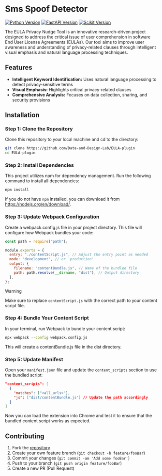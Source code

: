 # Sms Spoof Detector

[![Python Version][npm-image]][npm-url]
[![FastAPI Version][node-image]][node-url]
[![Scikit Version][openai-image]][openai-url]

The EULA Privacy Nudge Tool is an innovative research-driven project designed to address the critical issue of user comprehension in software End User License Agreements (EULAs). Our tool aims to improve user awareness and understanding of privacy-related clauses through intelligent visual emphasis and natural language processing techniques.

## Features

- **Intelligent Keyword Identification:** Uses natural language processing to detect privacy-sensitive terms
- **Visual Emphasis:** Highlights critical privacy-related clauses
- **Comprehensive Analysis:** Focuses on data collection, sharing, and security provisions

## Installation

### Step 1: Clone the Repository

Clone this repository to your local machine and cd to the directory:

```bash
git clone https://github.com/Data-and-Design-Lab/EULA-plugin
cd EULA-plugin
```

### Step 2: Install Dependencies

This project utilizes npm for dependency management. Run the following command to install all dependencies:

```bash
npm install
```

If you do not have `npm` installed, you can download it from https://nodejs.org/en/download/.

### Step 3: Update Webpack Configuration

Create a webpack.config.js file in your project directory. This file will configure how Webpack bundles your code:

```js
const path = require("path");

module.exports = {
  entry: "./contentScript.js", // Adjust the entry point as needed
  mode: "development", // or 'production'
  output: {
    filename: "contentBundle.js", // Name of the bundled file
    path: path.resolve(__dirname, "dist"), // Output directory
  },
};
```

> [!WARNING]
> Make sure to replace `contentScript.js` with the correct path to your content script file.

### Step 4: Bundle Your Content Script

In your terminal, run Webpack to bundle your content script:

```bash
npx webpack --config webpack.config.js
```
This will create a contentBundle.js file in the dist directory.

### Step 5: Update Manifest

Open your `manifest.json` file and update the `content_scripts` section to use the bundled script:

```json
"content_scripts": [
  {
    "matches": ["<all_urls>"],
    "js": ["dist/contentBundle.js"] // Update the path accordingly
  }
]
```
Now you can load the extension into Chrome and test it to ensure that the bundled content script works as expected.

## Contributing

1. Fork the [repository][project-url]
2. Create your own feature branch (`git checkout -b feature/fooBar`)
3. Commit your changes (`git commit -am 'Add some fooBar'`)
4. Push to your branch (`git push origin feature/fooBar`)
5. Create a new PR (Pull Request)

<!-- Markdown link & img dfn's -->
[npm-image]: https://img.shields.io/badge/v9.0.0-CB3837?style=flat-square&logo=npm&logoColor=ffffff&label=npm
[npm-url]: https://www.npmjs.com/
[node-image]: https://img.shields.io/badge/v22.12.0-5FA04E?style=flat-square&logo=nodedotjs&logoColor=ffffff&label=nodejs
[node-url]: https://nodejs.org/en
[openai-image]: https://img.shields.io/badge/v4.76.3-412991?style=flat-square&logo=openai&logoColor=ffffff&label=openai
[openai-url]: https://openai.com/
[project-url]: https://github.com/Data-and-Design-Lab/EULA-plugin